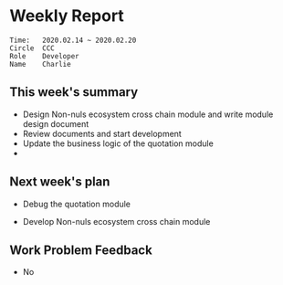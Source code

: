 # Weekly Report 
```
Time: 	2020.02.14 ~ 2020.02.20
Circle	CCC
Role	Developer
Name	Charlie
```
## This week's summary
- Design Non-nuls ecosystem cross chain module and write module design document
- Review documents and start development
- Update the business logic of the quotation module
- 


## Next week's plan
- Debug the quotation module

- Develop Non-nuls ecosystem cross chain module

  
## Work Problem Feedback
- No


